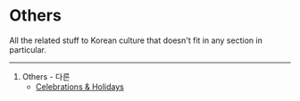 # Others
All the related stuff to Korean culture that doesn't fit in any section in particular.

---
1. Others - 다른
    - [Celebrations & Holidays](Celebrations%20&%20Holidays/README.md)